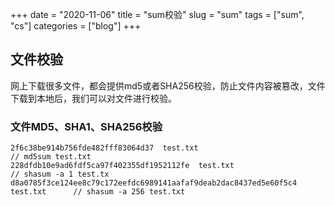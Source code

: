 +++ 
date = "2020-11-06"
title = "sum校验"
slug = "sum" 
tags = ["sum", "cs"]
categories = ["blog"]
+++

## 文件校验
网上下载很多文件，都会提供md5或者SHA256校验，防止文件内容被篡改，文件下载到本地后，我们可以对文件进行校验。

### 文件MD5、SHA1、SHA256校验
```
2f6c38be914b756fde482fff83064d37  test.txt                                      // md5sum test.txt
228dfdb10e9ad6fdf5ca97f402355df1952112fe  test.txt                              // shasum -a 1 test.tx
d8a0785f3ce124ee8c79c172eefdc6989141aafaf9deab2dac8437ed5e60f5c4  test.txt      // shasum -a 256 test.txt
```

